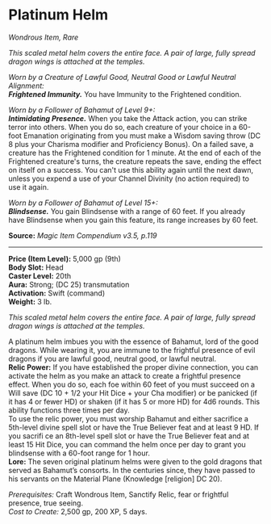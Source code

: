 # Platinum Helm
*Wondrous Item, Rare*  

*This scaled metal helm covers the entire face. A pair of large, fully spread dragon wings is attached at the temples.*

*Worn by a Creature of Lawful Good, Neutral Good or Lawful Neutral Alignment:*  
***Frightened Immunity.*** You have Immunity to the Frightened condition.

*Worn by a Follower of Bahamut of Level 9+:*  
***Intimidating Presence.*** When you take the Attack action, you can strike terror into others. When you do so, each creature of your choice in a 60-foot Emanation originating from you must make a Wisdom saving throw (DC 8 plus your Charisma modifier and Proficiency Bonus). On a failed save, a creature has the Frightened condition for 1 minute. At the end of each of the Frightened creature's turns, the creature repeats the save, ending the effect on itself on a success. You can't use this ability again until the next dawn, unless you expend a use of your Channel Divinity (no action required) to use it again.

*Worn by a Follower of Bahamut of Level 15+:*  
***Blindsense.*** You gain Blindsense with a range of 60 feet. If you already have Blindsense when you gain this feature, its range increases by 60 feet.



**Source:** *Magic Item Compendium v3.5, p.119*  



---
**Price (Item Level):** 5,000 gp (9th)  
**Body Slot:** Head  
**Caster Level:** 20th  
**Aura:** Strong; (DC 25) transmutation  
**Activation:** Swift (command)  
**Weight:** 3 lb.  

*This scaled metal helm covers the entire face. A pair of large, fully spread dragon wings is attached at the temples.*

A platinum helm imbues you with the essence of Bahamut, lord of the good dragons. While wearing it, you are immune to the frightful presence of evil dragons if you are lawful good, neutral good, or lawful neutral.  
**Relic Power:** If you have established the proper divine connection, you can activate the helm as you make an attack to create a frightful presence effect. When you do so, each foe within 60 feet of you must succeed on a Will save (DC 10 + 1/2 your Hit Dice + your Cha modifier) or be panicked (if it has 4 or fewer HD) or shaken (if it has 5 or more HD) for 4d6 rounds. This ability functions three times per day.  
To use the relic power, you must worship Bahamut and either sacrifice a 5th-level divine spell slot or have the True Believer feat and at least 9 HD. If you sacrifi ce an 8th-level spell slot or have the True Believer feat and at least 15 Hit Dice, you can command the helm once per day to grant you blindsense with a 60-foot range for 1 hour.  
**Lore:** The seven original platinum helms were given to the gold dragons that served as Bahamut’s consorts. In the centuries since, they have passed to his servants on the Material Plane (Knowledge [religion] DC 20).  

*Prerequisites:* Craft Wondrous Item, Sanctify Relic, fear or frightful presence, true seeing.  
*Cost to Create:* 2,500 gp, 200 XP, 5 days.